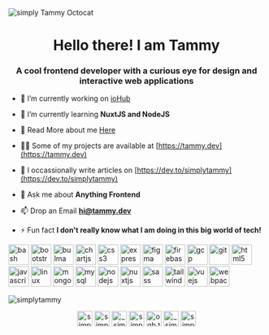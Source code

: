 ![simply Tammy Octocat](https://res.cloudinary.com/simplytammy/image/upload/v1595998486/persona/pp.jpg)

<h1 align="center">Hello there! I am Tammy</h1>
<h3 align="center">A cool frontend developer with a curious eye for design and interactive web applications</h3>

- 🔭 I’m currently working on [ioHub](https://iohub.space)

- 🌱 I’m currently learning **NuxtJS and NodeJS**

- 👯 Read More about me [Here](https://tammy.dev/about)

- 👨‍💻 Some of my projects are available at [https://tammy.dev](https://tammy.dev)

- 📝 I occassionally write articles on [https://dev.to/simplytammy](https://dev.to/simplytammy)

- 💬 Ask me about **Anything Frontend**

- 📫 Drop an Email **hi@tammy.dev**

- ⚡ Fun fact **I don't really know what I am doing in this big world of tech!**

<p align="left"><img src="https://www.vectorlogo.zone/logos/gnu_bash/gnu_bash-icon.svg" alt="bash" width="40" height="40"/> <img src="https://devicons.github.io/devicon/devicon.git/icons/bootstrap/bootstrap-plain.svg" alt="bootstrap" width="40" height="40"/> <img src="https://raw.githubusercontent.com/gilbarbara/logos/804dc257b59e144eaca5bc6ffd16949752c6f789/logos/bulma.svg" alt="bulma" width="40" height="40"/> <img src="https://www.chartjs.org/media/logo-title.svg" alt="chartjs" width="40" height="40"/> <img src="https://devicons.github.io/devicon/devicon.git/icons/css3/css3-original-wordmark.svg" alt="css3" width="40" height="40"/> <img src="https://devicons.github.io/devicon/devicon.git/icons/express/express-original-wordmark.svg" alt="express" width="40" height="40"/> <img src="https://www.vectorlogo.zone/logos/figma/figma-icon.svg" alt="figma" width="40" height="40"/> <img src="https://www.vectorlogo.zone/logos/firebase/firebase-icon.svg" alt="firebase" width="40" height="40"/> <img src="https://www.vectorlogo.zone/logos/google_cloud/google_cloud-icon.svg" alt="gcp" width="40" height="40"/> <img src="https://www.vectorlogo.zone/logos/git-scm/git-scm-icon.svg" alt="git" width="40" height="40"/> <img src="https://devicons.github.io/devicon/devicon.git/icons/html5/html5-original-wordmark.svg" alt="html5" width="40" height="40"/> <img src="https://devicons.github.io/devicon/devicon.git/icons/javascript/javascript-original.svg" alt="javascript" width="40" height="40"/> <img src="https://devicons.github.io/devicon/devicon.git/icons/linux/linux-original.svg" alt="linux" width="40" height="40"/> <img src="https://devicons.github.io/devicon/devicon.git/icons/mongodb/mongodb-original-wordmark.svg" alt="mongodb" width="40" height="40"/> <img src="https://devicons.github.io/devicon/devicon.git/icons/mysql/mysql-original-wordmark.svg" alt="mysql" width="40" height="40"/> <img src="https://devicons.github.io/devicon/devicon.git/icons/nodejs/nodejs-original-wordmark.svg" alt="nodejs" width="40" height="40"/> <img src="https://www.vectorlogo.zone/logos/nuxtjs/nuxtjs-icon.svg" alt="nuxtjs" width="40" height="40"/> <img src="https://devicons.github.io/devicon/devicon.git/icons/sass/sass-original.svg" alt="sass" width="40" height="40"/> <img src="https://www.vectorlogo.zone/logos/tailwindcss/tailwindcss-icon.svg" alt="tailwind" width="40" height="40"/> <img src="https://devicons.github.io/devicon/devicon.git/icons/vuejs/vuejs-original-wordmark.svg" alt="vuejs" width="40" height="40"/> <img src="https://devicons.github.io/devicon/devicon.git/icons/webpack/webpack-original.svg" alt="webpack" width="40" height="40"/></p><p><img align="center" src="https://github-readme-stats.vercel.app/api/top-langs/?username=simplytammy&layout=compact&hide=html" alt="simplytammy" /></p>

<p align="center">
<a href="https://codepen.io/simplytammy" target="blank"><img align="center" src="https://cdn.jsdelivr.net/npm/simple-icons@3.0.1/icons/codepen.svg" alt="simplytammy" height="30" width="30" /></a>
<a href="https://dev.to/simplytammy" target="blank"><img align="center" src="https://cdn.jsdelivr.net/npm/simple-icons@3.0.1/icons/dev-dot-to.svg" alt="simplytammy" height="30" width="30" /></a>
<a href="https://twitter.com/_simplytammy" target="blank"><img align="center" src="https://cdn.jsdelivr.net/npm/simple-icons@3.0.1/icons/twitter.svg" alt="_simplytammy" height="30" width="30" /></a>
<a href="https://linkedin.com/in/simplytammy" target="blank"><img align="center" src="https://cdn.jsdelivr.net/npm/simple-icons@3.0.1/icons/linkedin.svg" alt="simplytammy" height="30" width="30" /></a>
<a href="https://fb.com/ogb.tammy" target="blank"><img align="center" src="https://cdn.jsdelivr.net/npm/simple-icons@3.0.1/icons/facebook.svg" alt="ogb.tammy" height="30" width="30" /></a>
<a href="https://instagram.com/_simplytammy" target="blank"><img align="center" src="https://cdn.jsdelivr.net/npm/simple-icons@3.0.1/icons/instagram.svg" alt="_simplytammy" height="30" width="30" /></a>
<a href="https://dribbble.com/simplytammy" target="blank"><img align="center" src="https://cdn.jsdelivr.net/npm/simple-icons@3.0.1/icons/dribbble.svg" alt="simplytammy" height="30" width="30" /></a>
</p>

